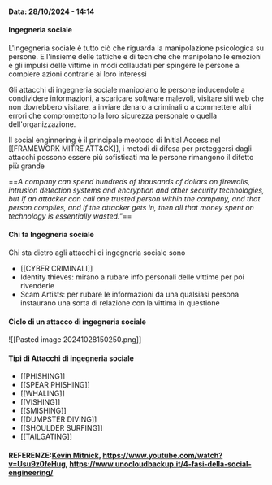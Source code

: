 #### Data: 28/10/2024 - 14:14

#### Ingegneria sociale
L'ingegneria sociale è tutto ciò che riguarda la manipolazione psicologica su persone. E l'insieme delle tattiche e di tecniche che manipolano le emozioni e gli impulsi delle vittime in modi collaudati per spingere le persone a compiere azioni contrarie ai loro interessi

Gli attacchi di ingegneria sociale manipolano le persone inducendole a condividere informazioni, a scaricare software malevoli, visitare siti web che non dovrebbero visitare, a inviare denaro a criminali o a commettere altri errori che compromettono la loro sicurezza personale o quella dell'organizzazione.

Il social enginnering è il principale meotodo di Initial Access nel [[FRAMEWORK MITRE ATT&CK]], i metodi di difesa per proteggersi dagli attacchi possono essere più sofisticati ma le persone rimangono il difetto più grande

==*A company can spend hundreds of thousands of dollars on firewalls, intrusion detection systems and encryption and other security technologies, but if an attacker can call one trusted person within the company, and that person complies, and if the attacker gets in, then all that money spent on technology is essentially wasted."*==
#### Chi fa Ingegneria sociale
Chi sta dietro agli attacchi di ingegneria sociale sono
- [[CYBER CRIMINALI]]
- Identity thieves: mirano a rubare info personali delle vittime per poi rivenderle
- Scam Artists: per rubare le informazioni da una qualsiasi persona instaurano una sorta di relazione con la vittima in questione

#### Ciclo di un attacco di ingegneria sociale

![[Pasted image 20241028150250.png]]

#### Tipi di Attacchi di ingegneria sociale

- [[PHISHING]]
- [[SPEAR PHISHING]]
- [[WHALING]]
- [[VISHING]]
- [[SMISHING]]
- [[DUMPSTER DIVING]]
- [[SHOULDER SURFING]]
- [[TAILGATING]]




#### REFERENZE:[Kevin Mitnick](https://www.brainyquote.com/authors/kevin-mitnick-quotes), https://www.youtube.com/watch?v=Usu9z0feHug, https://www.unocloudbackup.it/4-fasi-della-social-engineering/
